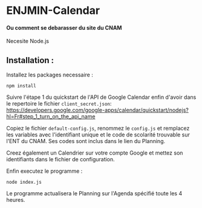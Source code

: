 # ENJMIN-Calendar
#### Ou comment se debarasser du site du CNAM

Necesite Node.js

## Installation :

Installez les packages necessaire : 
```
npm install
```

Suivre l'étape 1 du quickstart de l'API de Google Calendar enfin d'avoir dans le repertoire le fichier `client_secret.json`:  
https://developers.google.com/google-apps/calendar/quickstart/nodejs?hl=Fr#step_1_turn_on_the_api_name

Copiez le fichier `default-config.js`, renommez le `config.js` et remplacez les variables avec l'identifiant unique et le code de scolarité trouvable sur l'ENT du CNAM. Ses codes sont inclus dans le lien du Planning.

Creez également un Calendrier sur votre compte Google et mettez son identifiants dans le fichier de configuration.

Enfin executez le programme : 
```
node index.js
```

Le programme actualisera le Planning sur l'Agenda spécifié toute les 4 heures.